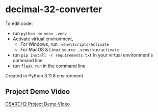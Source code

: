 # decimal-32-converter

To edit code: 
* run `python -m venv .venv`
* Activate virtual environment, 
    * For Windows, run `.venv\Scripts\Activate`
    * For MacOS & Linux `source .venv/bin/activate`
* run `pip install -r requirements.txt` in your virtual environment's command line
* run `flask run` in the command line


Created in Python 3.11.8 environment

## Project Demo Video
[CSARCH2 Project Demo Video](https://youtu.be/ZRF4Jg5RCJY)
